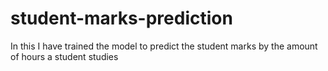 # student-marks-prediction
In this I have trained the model to predict the student marks by the amount of hours a student studies
